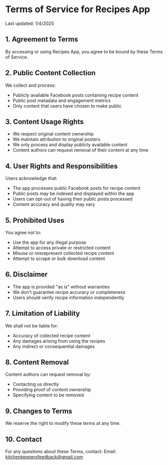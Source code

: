 # Terms of Service for Recipes App

Last updated: 1/4/2025

## 1. Agreement to Terms
By accessing or using Recipes App, you agree to be bound by these Terms of Service.

## 2. Public Content Collection
We collect and process:
- Publicly available Facebook posts containing recipe content
- Public post metadata and engagement metrics
- Only content that users have chosen to make public

## 3. Content Usage Rights
- We respect original content ownership
- We maintain attribution to original posters
- We only process and display publicly available content
- Content authors can request removal of their content at any time

## 4. User Rights and Responsibilities
Users acknowledge that:
- The app processes public Facebook posts for recipe content
- Public posts may be indexed and displayed within the app
- Users can opt-out of having their public posts processed
- Content accuracy and quality may vary

## 5. Prohibited Uses
You agree not to:
- Use the app for any illegal purpose
- Attempt to access private or restricted content
- Misuse or misrepresent collected recipe content
- Attempt to scrape or bulk download content

## 6. Disclaimer
- The app is provided "as is" without warranties
- We don't guarantee recipe accuracy or completeness
- Users should verify recipe information independently

## 7. Limitation of Liability
We shall not be liable for:
- Accuracy of collected recipe content
- Any damages arising from using the recipes
- Any indirect or consequential damages

## 8. Content Removal
Content authors can request removal by:
- Contacting us directly
- Providing proof of content ownership
- Specifying content to be removed

## 9. Changes to Terms
We reserve the right to modify these terms at any time.

## 10. Contact
For any questions about these Terms, contact:
Email: kitchenkeepersfeedback@gmail.com
